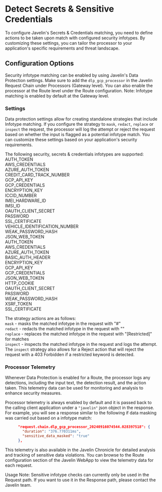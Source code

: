 # Detect Secrets & Sensitive Credentials

To configure Javelin's Secrets & Credentials matching, you need to define actions to be taken upon match with  configured security infotypes. By customizing these settings, you can tailor the processor to your application's specific requirements and threat landscape.

## Configuration Options

Security infotype matching can be enabled by using Javelin's Data Protection settings. Make sure to add the `dlp_gcp_processor` in the Javelin Request Chain  under Processors (Gateway level). You can also enable the processor at the Route level under the Route configuration.
Note: Infotype matching is enabled by default at the Gateway level.

### Settings

Data protection settings allow for creating standalone strategies that include Infotype matching. If you configure the strategy to `mask`, `redact`, `replace` or `inspect` the request, the processor will log the attempt or reject the request based on whether the input is flagged as a potential infotype match. You can customize these settings based on your application's security requirements.

The following security, secrets & credentials infotypes are supported:
AUTH_TOKEN  
AWS_CREDENTIALS  
AZURE_AUTH_TOKEN  
CREDIT_CARD_TRACK_NUMBER  
GCP_API_KEY  
GCP_CREDENTIALS  
ENCRYPTION_KEY  
ICCID_NUMBER  
IMEI_HARDWARE_ID  
IMSI_ID  
OAUTH_CLIENT_SECRET  
PASSWORD  
SSL_CERTIFICATE  
VEHICLE_IDENTIFICATION_NUMBER  
WEAK_PASSWORD_HASH  
JSON_WEB_TOKEN  
AUTH_TOKEN  
AWS_CREDENTIALS  
AZURE_AUTH_TOKEN  
BASIC_AUTH_HEADER  
ENCRYPTION_KEY  
GCP_API_KEY  
GCP_CREDENTIALS  
JSON_WEB_TOKEN  
HTTP_COOKIE  
OAUTH_CLIENT_SECRET  
PASSWORD  
WEAK_PASSWORD_HASH  
XSRF_TOKEN  
SSL_CERTIFICATE  

The strategy actions are as follows:  
`mask` - masks the matched infotype in the request with "#"  
`redact` - redacts the matched infotype in the request with ""  
`replace` - replaces the matched infotype in the request with "[Restricted]" for matches  
`inspect` - inspects the matched infotype in the request and logs the attempt. The `inspect` strategy also allows for a Reject action that will reject the request with a 403 Forbidden if a restricted keyword is detected.  

### Processor Telemetry

Whenever Data Protection is enabled for a Route, the processor logs any detections, including the input text, the detection result, and the action taken. This telemetry data can be used for monitoring and analysis to enhance security measures.

Processor telemetry is always enabled by default and it is passed back to the calling client application under a `"javelin"` json object in the response. For example, you will see a response similar to the following if data masking was carried out based on a infotype match:

```json
      "request.chain.dlp_gcp_processor_20240916074544.028397518": {
        "duration": "376.770311ms",
        "sensitive_data_masked": "true"
      },
```

This telemetry is also available in the Javelin Chronicle for detailed analysis and tracking of sensitive data violations. You can browse to the Route configuration section of the Javelin WebApp to view the telemetry data for each request.

Usage Note: Sensitive infotype checks can currently only be used in the Request path. If you want to use it in the Response path, please contact the Javelin team.
